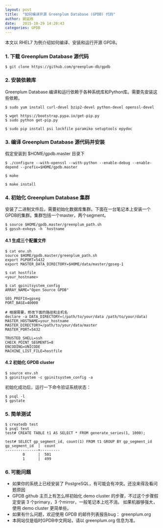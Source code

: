```yaml
---
layout: post
title:  "如何编译开源 Greenplum Database (GPDB) 代码"
author: 姚延栋
date:   2015-10-29 14:20:43
categories: GPDB
---
```


本文以 RHEL7 为例介绍如何编译、安装和运行开源 GPDB。


### 1. 下载 Greenplum Database 源代码

    $ git clone https://github.com/greenplum-db/gpdb

### 2. 安装依赖库

Greenplum Database 编译和运行依赖于各种系统库和Python库。需要先安装这些依赖。

    $ sudo yum install curl-devel bzip2-devel python-devel openssl-devel

    $ wget https://bootstrap.pypa.io/get-pip.py
    $ sudo python get-pip.py

    $ sudo pip install psi lockfile paramiko setuptools epydoc

### 3. 编译 Greenplum Database 源代码并安装

假定安装到 $HOME/gpdb.master 目录下

    $ ./configure --with-openssl --with-python --enable-debug --enable-depend --prefix=$HOME/gpdb.master

    $ make

    $ make install

### 4. 初始化 Greenplum Database 集群

安装了二进制文件后，需要初始化数据库集群。下面在一台笔记本上安装一个GPDB的集群。集群包括一个master，两个segment。

    $ source $HOME/gpdb.master/greenplum_path.sh
    $ gpssh-exkeys -h `hostname`

#### 4.1 生成三个配置文件

    $ cat env.sh
    source $HOME/gpdb.master/greenplum_path.sh
    export PGPORT=5432
    export MASTER_DATA_DIRECTORY=$HOME/data/master/gpseg-1

    $ cat hostfile
    <your_hostname>

    $ cat gpinitsystem_config
    ARRAY_NAME="Open Source GPDB"

    SEG_PREFIX=gpseg
    PORT_BASE=40000

    # 根据需要，修改下面的路径和主机名
    declare -a DATA_DIRECTORY=(/path/to/your/data /path/to/your/data)
    MASTER_HOSTNAME=your_hostname
    MASTER_DIRECTORY=/path/to/your/data/master
    MASTER_PORT=5432

    TRUSTED_SHELL=ssh
    CHECK_POINT_SEGMENTS=8
    ENCODING=UNICODE
    MACHINE_LIST_FILE=hostfile

#### 4.2 初始化 GPDB cluster

    $ source env.sh
    $ gpinitsystem -c gpinitsystem_config -a

初始化成功后，运行一下命令验证系统状态：

    $ psql -l
    $ gpstate

### 5. 简单测试

    $ createdb test
    $ psql test
    test# CREATE TABLE t1 AS SELECT * FROM generate_series(1, 1000);

    test# SELECT gp_segment_id, count(1) FROM t1 GROUP BY gp_segment_id
    gp_segment_id  |  count
    ---------------+---------
            0      |  501
            1      |  499

### 6. 可能问题

* 如果你的系统上已经安装了 PostgreSQL，有可能会有冲突。还没来得及看问题原因
* GPDB github 主页上有怎么样初始化 demo cluster 的步骤，不过这个步骤假定安装 3 个primary，3 个mirror，一般笔记本上吃不消。
如果机器够强大，使用 demo cluster 更简单些。
* 如果有什么问题，欢迎使用 GPDB 的邮件列表报告bug： greenplum.org
* 本网站仅是临时GPDB中文网站，请以 greenplum.org 信息为准。
